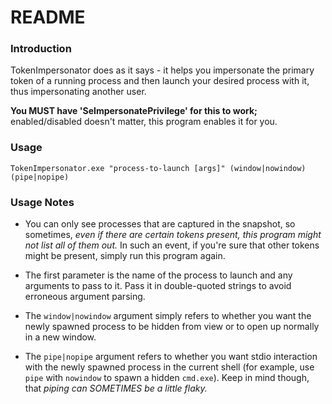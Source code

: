 # README

### Introduction

TokenImpersonator does as it says - it helps you impersonate the primary token of a running process and then launch your desired process with it, thus impersonating another user.

**You MUST have 'SeImpersonatePrivilege' for this to work;** enabled/disabled doesn't matter, this program enables it for you.

### Usage

`TokenImpersonator.exe "process-to-launch [args]" (window|nowindow) (pipe|nopipe)`

### Usage Notes

- You can only see processes that are captured in the snapshot, so sometimes, *even if there are certain tokens present, this program might not list all of them out.* In such an event, if you're sure that other tokens might be present, simply run this program again.

- The first parameter is the name of the process to launch and any arguments to pass to it. Pass it in double-quoted strings to avoid erroneous argument parsing.

- The `window|nowindow` argument simply refers to whether you want the newly spawned process to be hidden from view or to open up normally in a new window.

- The `pipe|nopipe` argument refers to whether you want stdio interaction with the newly spawned process in the current shell (for example, use `pipe` with `nowindow` to spawn a hidden `cmd.exe`). Keep in mind though, that *piping can SOMETIMES be a little flaky.*
    